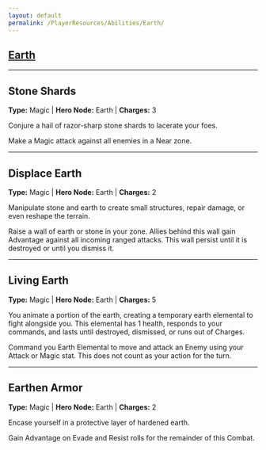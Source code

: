 ```yaml
---
layout: default
permalink: /PlayerResources/Abilities/Earth/
---
```

## [Earth](#Earth)

------------------------------------------------

## Stone Shards
**Type:** Magic
 | **Hero Node:** Earth
 | **Charges:** 3

Conjure a hail of razor-sharp stone shards to lacerate your foes.

Make a Magic attack against all enemies in a Near zone. 

------------------------------------------------

## Displace Earth
**Type:** Magic
 | **Hero Node:** Earth
 | **Charges:** 2

Manipulate stone and earth to create small structures, repair damage, or even reshape the terrain.

Raise a wall of earth or stone in your zone. Allies behind this wall gain Advantage against all incoming ranged attacks. This wall persist until it is destroyed or until you dismiss it.

------------------------------------------------

## Living Earth
**Type:** Magic
 | **Hero Node:** Earth
 | **Charges:** 5

You animate a portion of the earth, creating a temporary earth elemental to fight alongside you. This elemental has 1 health, responds to your commands, and lasts until destroyed, dismissed, or runs out of Charges.

Command you Earth Elemental to move and attack an Enemy using your Attack or Magic stat. This does not count as your action for the turn.

------------------------------------------------

## Earthen Armor
**Type:** Magic
 | **Hero Node:** Earth
 | **Charges:** 2

Encase yourself in a protective layer of hardened earth.

Gain Advantage on Evade and Resist rolls for the remainder of this Combat.